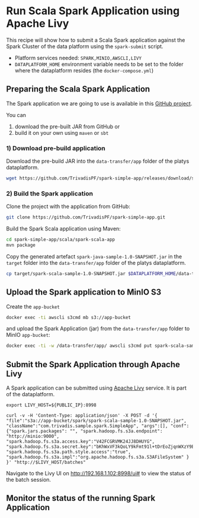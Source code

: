 # Run Scala Spark Application using Apache Livy

This recipe will show how to submit a Scala Spark application against the Spark Cluster of the data platform using the `spark-submit` script.

* Platform services needed: `SPARK,MINIO,AWSCLI,LIVY`
* `DATAPLATFORM_HOME` environment variable needs to be set to the folder where the dataplatform resides (the `docker-compose.yml`)

## Preparing the Scala Spark Application

The Spark application we are going to use is available in this [GitHub project](https://github.com/TrivadisPF/spark-simple-app). 

You can 

1. download the pre-built JAR from GitHub or
2. build it on your own using `maven` or `sbt`

### 1) Download pre-build application

Download the pre-build JAR into the `data-transfer/app` folder of the platys dataplatform. 

```bash
wget https://github.com/TrivadisPF/spark-simple-app/releases/download/spark-2.4.7/spark-scala-sample-1.0-SNAPSHOT.jar -O $DATAPLATFORM_HOME/data-transfer/app/spark-scala-sample-1.0-SNAPSHOT.jar
```

### 2) Build the Spark application

Clone the project with the application from GitHub:

```bash
git clone https://github.com/TrivadisPF/spark-simple-app.git
```

Build the Spark Scala application using Maven:

```bash
cd spark-simple-app/scala/spark-scala-app
mvn package
```

Copy the generated artefact `spark-java-sample-1.0-SNAPSHOT.jar` in the `target` folder into the `data-transfer/app` folder of the platys dataplatform. 

```bash
cp target/spark-scala-sample-1.0-SNAPSHOT.jar $DATAPLATFORM_HOME/data-transfer/app
```

## Upload the Spark application to MinIO S3

Create the `app-bucket`

```bash
docker exec -ti awscli s3cmd mb s3://app-bucket
```

and upload the Spark Application (jar) from the `data-transfer/app` folder to MinIO `app-bucket`:

```bash
docker exec -ti -w /data-transfer/app/ awscli s3cmd put spark-scala-sample-1.0-SNAPSHOT.jar s3://app-bucket/spark/ 
```

## Submit the Spark Application through Apache Livy

A Spark application can be submitted using [Apache Livy](https://livy.apache.org/) service. It is part of the dataplatform.  

```
export LIVY_HOST=${PUBLIC_IP}:8998

curl -v -H 'Content-Type: application/json' -X POST -d '{ "file":"s3a://app-bucket/spark/spark-scala-sample-1.0-SNAPSHOT.jar", "className":"com.trivadis.sample.spark.SimpleApp", "args":[], "conf": {"spark.jars.packages": "", "spark.hadoop.fs.s3a.endpoint": "http://minio:9000", "spark.hadoop.fs.s3a.access.key":"V42FCGRVMK24JJ8DHUYG", "spark.hadoop.fs.s3a.secret.key":"bKhWxVF3kQoLY9kFmt91l+tDrEoZjqnWXzY9Eza", "spark.hadoop.fs.s3a.path.style.access":"true", "spark.hadoop.fs.s3a.impl":"org.apache.hadoop.fs.s3a.S3AFileSystem" } }' "http://$LIVY_HOST/batches"
```

Navigate to the Livy UI on <http://192.168.1.102:8998/ui#> to view the status of the batch session. 

## Monitor the status of the running Spark Application 

